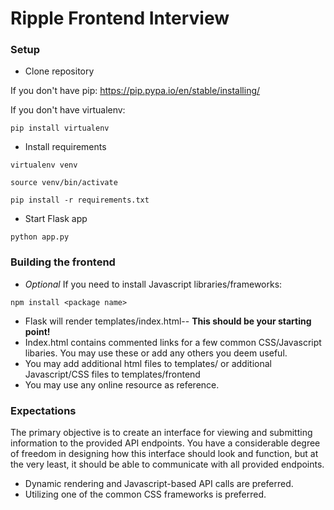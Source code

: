 # Ripple Frontend Interview

### Setup
- Clone repository

If you don't have pip: https://pip.pypa.io/en/stable/installing/

If you don't have virtualenv:

``` pip install virtualenv ```

- Install requirements

``` virtualenv venv ```

``` source venv/bin/activate ```

``` pip install -r requirements.txt ```

- Start Flask app

``` python app.py ```

### Building the frontend
- *Optional* If you need to install Javascript libraries/frameworks:

``` npm install <package name> ```

- Flask will render templates/index.html-- **This should be your starting point!**
- Index.html contains commented links for a few common CSS/Javascript libaries.  You may use these or add any others you deem useful.
- You may add additional html files to templates/ or additional Javascript/CSS files to templates/frontend
- You may use any online resource as reference.

### Expectations
The primary objective is to create an interface for viewing and submitting information to the provided API endpoints.  You have a considerable degree of freedom in designing how this interface should look and function, but at the very least, it should be able to communicate with all provided endpoints.
-  Dynamic rendering and Javascript-based API calls are preferred.
-  Utilizing one of the common CSS frameworks is preferred.
